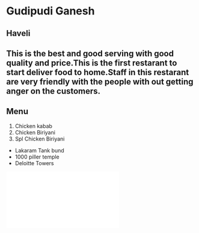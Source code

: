 # Gudipudi Ganesh
## Haveli
This is the best and good serving with good quality and **price**.This is the first restarant to start deliver food to home.**Staff** in this **restarant** are very friendly with the people with out getting anger on the **customers**.
--- 
**Menu**
---
1. Chicken kabab
2. Chicken Biriyani
9. Spl Chicken Biriyani

- Lakaram Tank bund
- 1000 piller temple
- Deloitte Towers

![page](MyMedia.md)
